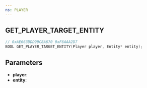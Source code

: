 ```yaml
---
ns: PLAYER
---
```

## GET_PLAYER_TARGET_ENTITY

```c
// 0xAE663DDD99C8A670 0xF6AAA2D7
BOOL GET_PLAYER_TARGET_ENTITY(Player player, Entity* entity);
```

## Parameters
* **player**:
* **entity**:
